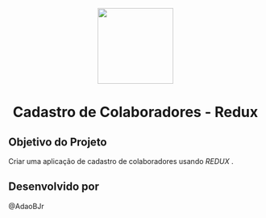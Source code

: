 <p align="center"><img width='150px' src='https://image.flaticon.com/icons/png/512/941/941646.png' />
<h1 align="center">Cadastro de Colaboradores - Redux </h1>  </p>

## Objetivo do Projeto
Criar uma aplicação de cadastro de colaboradores usando *REDUX* .

## Desenvolvido por

@AdaoBJr
